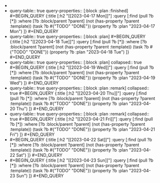 -
- query-table:: true
  query-properties:: [:block :plan :finished]
  #+BEGIN_QUERY
  {:title [:h2 "[[2023-04-17 Mon]]"]
   :query [:find (pull ?b [*])
       :where
       [?b :block/parent ?parent]
       (not (has-property ?parent :template))
       (task ?b #{"TODO" "DONE"})
       (property ?b :plan "2023-04-17 Mon")
  ]}
  #+END_QUERY
- query-table:: true
  query-properties:: [:block :plan]
  #+BEGIN_QUERY
  {:title [:h2 "[[2023-04-18 Tue]]"]
   :query [:find (pull ?b [*])
       :where
       [?b :block/parent ?parent]
       (not (has-property ?parent :template))
       (task ?b #{"TODO" "DONE"})
       (property ?b :plan "2023-04-18 Tue")
  ]}
  #+END_QUERY
- query-table:: true
  query-properties:: [:block :plan]
  collapsed:: true
  #+BEGIN_QUERY
  {:title [:h2 "[[2023-04-19 Wed]]"]
   :query [:find (pull ?b [*])
       :where
       [?b :block/parent ?parent]
       (not (has-property ?parent :template))
       (task ?b #{"TODO" "DONE"})
       (property ?b :plan "2023-04-19 Wed")
  ]}
  #+END_QUERY
- query-table:: true
  query-properties:: [:block :plan :remark]
  collapsed:: true
  #+BEGIN_QUERY
  {:title [:h2 "[[2023-04-20 Thu]]"]
   :query [:find (pull ?b [*])
       :where
       [?b :block/parent ?parent]
       (not (has-property ?parent :template))
       (task ?b #{"TODO" "DONE"})
       (property ?b :plan "2023-04-20 Thu")
  ]}
  #+END_QUERY
- query-table:: true
  query-properties:: [:block :plan :remark]
  collapsed:: true
  #+BEGIN_QUERY
  {:title [:h2 "[[2023-04-21 Fri]]"]
   :query [:find (pull ?b [*])
       :where
       [?b :block/parent ?parent]
       (not (has-property ?parent :template))
       (task ?b #{"TODO" "DONE"})
       (property ?b :plan "2023-04-21 Fri")
  ]}
  #+END_QUERY
- #+BEGIN_QUERY
  {:title [:h2 "[[2023-04-22 Sat]]"]
   :query [:find (pull ?b [*])
       :where
       [?b :block/parent ?parent]
       (not (has-property ?parent :template))
       (task ?b #{"TODO" "DONE"})
       (property ?b :plan "2023-04-22 Sat")
  ]}
  #+END_QUERY
- #+BEGIN_QUERY
  {:title [:h2 "[[2023-04-23 Sun]]"]
   :query [:find (pull ?b [*])
       :where
       [?b :block/parent ?parent]
       (not (has-property ?parent :template))
       (task ?b #{"TODO" "DONE"})
       (property ?b :plan "2023-04-23 Sun")
  ]}
  #+END_QUERY